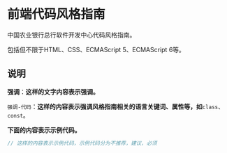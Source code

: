 # 前端代码风格指南

中国农业银行总行软件开发中心代码风格指南。

包括但不限于HTML、CSS、ECMAScript 5、ECMAScript 6等。

## 说明

**强调**：**这样的文字内容表示强调。**

`强调-代码`：**这样的内容表示强调风格指南相关的语言关键词、属性等，如**`class`、`const`。

**下面的内容表示示例代码。**
```js
// 这样的内容表示示例代码，示例代码分为不推荐，建议，必须
```
